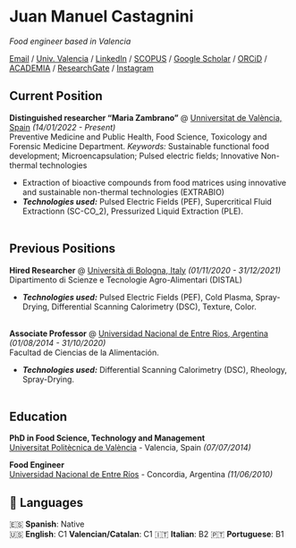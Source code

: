 # Juan Manuel Castagnini

_Food engineer based in Valencia_ <br>

[Email](mailto:juan.castagnini@uv.es) / [Univ. Valencia](https://www.uv.es/uvweb/universidad/es/ficha-persona-1285950309813.html?p2=castagni&idA=) / [LinkedIn](https://www.linkedin.com/in/juanmanuelcastagnini/) / [SCOPUS](https://www.scopus.com/authid/detail.uri?authorId=56401130100) / [Google Scholar](https://scholar.google.com/citations?hl=es&user=64MjyNgAAAAJ) / [ORCiD](https://orcid.org/0000-0002-3659-3640) / [ACADEMIA](https://www.researchgate.net/profile/Juan-Castagnini) / [ResearchGate](https://www.researchgate.net/profile/Juan-Castagnini) / [Instagram](https://www.instagram.com/juan.castagnini_food_science)

## Current Position

**Distinguished researcher “Maria Zambrano”** @ [Unniversitat de València, Spain](https://www.uv.es/) _(14/01/2022 - Present)_ <br>
Preventive Medicine and Public Health, Food Science, Toxicology and Forensic Medicine Department.
*Keywords:* Sustainable functional food development; Microencapsulation; Pulsed electric fields; Innovative Non-thermal technologies
  - Extraction of bioactive compounds from food matrices using innovative and sustainable non-thermal technologies (EXTRABIO)
  - **_Technologies used:_** Pulsed Electric Fields (PEF), Supercritical Fluid Extractionn (SC-CO_2), Pressurized Liquid Extraction (PLE).
<br><br>

## Previous Positions

**Hired Researcher** @ [Università di Bologna, Italy](https://www.unibo.it/en/homepage) _(01/11/2020 - 31/12/2021)_ <br>
Dipartimento di Scienze e Tecnologie Agro-Alimentari (DISTAL)
  - **_Technologies used:_** Pulsed Electric Fields (PEF), Cold Plasma, Spray-Drying, Differential Scanning Calorimetry (DSC), Texture, Color.
<br><br>

**Associate Professor** @ [Universidad Nacional de Entre Rios, Argentina](https://uner.edu.ar/) _(01/08/2014 - 31/10/2020)_ <br>
Facultad de Ciencias de la Alimentación.
  - **_Technologies used:_** Differential Scanning Calorimetry (DSC), Rheology, Spray-Drying.
    <br><br>

## Education

**PhD in Food Science, Technology and Management** <br>
[Universitat Politècnica de València](https://www.upv.es/) - Valencia, Spain _(07/07/2014)_ <br>

**Food Engineer** <br>
[Universidad Nacional de Entre Ríos](https://uner.edu.ar/) - Concordia, Argentina _(11/06/2010)_

## 💬 Languages
🇪🇸 **Spanish**: Native <br>
🇺🇸 **English**: C1
 **Valencian/Catalan**: C1 
🇮🇹 **Italian**: B2
🇵🇹 **Portuguese**: B1
<br><br>